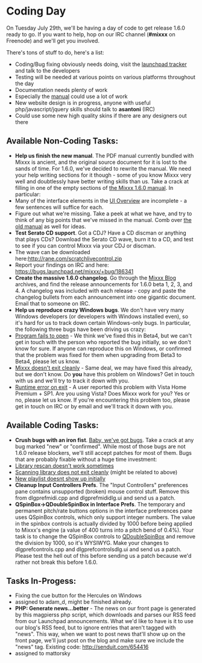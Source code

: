 # Coding Day

On Tuesday July 29th, we'll be having a day of code to get release 1.6.0
ready to go. If you want to help, hop on our IRC channel (**\#mixxx** on
Freenode) and we'll get you involved.

There's tons of stuff to do, here's a list:

  - Coding/Bug fixing obviously needs doing, visit the [launchpad
    tracker](https://launchpad.net/mixxx/) and talk to the developers
  - Testing will be needed at various points on various platforms
    throughout the day
  - Documentation needs plenty of work
  - Especially the [manual](manual) could use a lot of work
  - New website design is in progress, anyone with useful
    php/javascript/jquery skills should talk to **asantoni** (IRC)
  - Could use some new high quality skins if there are any designers out
    there

## Available Non-Coding Tasks:

  - **Help us finish the new manual**. The PDF manual currently bundled
    with Mixxx is ancient, and the original source document for it is
    lost to the sands of time. For 1.6.0, we've decided to rewrite the
    manual. We need your help writing sections for it though - some of
    you know Mixxx very well and doubtlessly have better writing skills
    than us. Take a crack at filling in one of the empty sections of
    [the Mixxx 1.6.0 manual](manual). In particular:
  - Many of the interface elements in the [UI
    Overview](manual#user_interface_overview) are incomplete - a few
    sentences will suffice for each.
  - Figure out what we're missing. Take a peek at what we have, and try
    to think of any big points that we've missed in the manual. Comb
    over [the old manual](http://mixxx.sourceforge.net/Mixxx-Manual.pdf)
    as well for ideas.
  - **Test Serato CD support**. Got a CDJ? Have a CD discman or anything
    that plays CDs? Download the Serato CD wave, burn it to a CD, and
    test to see if you can control Mixxx via your CDJ or discman. 
  - The wave can be downloaded
    here:<http://rane.com/scratchlivecontrol.zip>
  - Report your findings on IRC and here:
    <https://bugs.launchpad.net/mixxx/+bug/186341>
  - **Create the massive 1.6.0 changelog**. Go through the [Mixxx
    Blog](http://mixxxblog.blogspot.com/) archives, and find the release
    announcements for 1.6.0 beta 1, 2, 3, and 4. A changelog was
    included with each release - copy and paste the changelog bullets
    from each announcement into one gigantic document. Email that to
    someone on IRC. 
  - **Help us reproduce crazy Windows bugs**. We don't have very many
    Windows developers (or developers with Windows installed even), so
    it's hard for us to track down certain Windows-only bugs. In
    particular, the following three bugs have been driving us crazy:
  - [Program fails to
    open](https://bugs.launchpad.net/mixxx/1.6/+bug/223464) - We think
    we've fixed this in Beta4, but we can't get in touch with the person
    who reported the bug initially, so we don't know for sure. If anyone
    can reproduce this on Windows, or confirmed that the problem was
    fixed for them when upgrading from Beta3 to Beta4, please let us
    know.
  - [Mixxx doesn't exit
    cleanly](https://bugs.launchpad.net/mixxx/1.6/+bug/235479) - Same
    deal, we may have fixed this already, but we don't know. Do **you**
    have this problem on Windows? Get in touch with us and we'll try to
    track it down with you.
  - [Runtime error on
    exit](https://bugs.launchpad.net/mixxx/+bug/251128) - A user
    reported this problem with Vista Home Premium + SP1. Are you using
    Vista? Does Mixxx work for you? Yes or no, please let us know. If
    you're encountering this problem too, please get in touch on IRC or
    by email and we'll track it down with you.

## Available Coding Tasks:

  - **Crush bugs with an iron fist**. [Baby, we've got
    bugs](https://bugs.launchpad.net/mixxx/+bugs?field.searchtext=&orderby=status&search=Search&field.status%3Alist=NEW&field.status%3Alist=INCOMPLETE_WITH_RESPONSE&field.status%3Alist=INCOMPLETE_WITHOUT_RESPONSE&field.status%3Alist=CONFIRMED&field.status%3Alist=TRIAGED&field.status%3Alist=INPROGRESS&field.status%3Alist=FIXCOMMITTED&field.assignee=&field.bug_reporter=&field.omit_dupes=on&field.has_patch=&field.has_no_package=).
    Take a crack at any bug marked "new" or "confirmed". While most of
    those bugs are not 1.6.0 release blockers, we'll still accept
    patches for most of them. Bugs that are probably fixable without a
    huge time investment:
  - [Library rescan doesn't work
    sometimes](https://bugs.launchpad.net/mixxx/+bug/239883)
  - [Scanning library does not exit
    cleanly](https://bugs.launchpad.net/mixxx/+bug/194415) (might be
    related to above)
  - [New playlist doesnt show up
    initially](https://bugs.launchpad.net/mixxx/+bug/248918)
  - **Cleanup Input Controllers Prefs**. The "Input Controllers"
    preferences pane contains unsupported (broken) mouse control stuff.
    Remove this from dlgprefmidi.cpp and dlgprefmididlg.ui and send us a
    patch.
  - **QSpinBox-\>QDoubleSpinBox in Interface Prefs**. The temporary and
    permanent pitch/rate buttons options in the interface preferences
    pane uses QSpinBox controls, which only support integer numbers. The
    value in the spinbox controls is actually divided by 1000 before
    being applied to Mixxx's engine (a value of 400 turns into a pitch
    bend of 0.4%). Your task is to change the QSpinBox controls to
    [QDoubleSpinBox](http://doc.trolltech.com/4.1/qdoublespinbox.html)
    and remove the division by 1000, so it's WYSIWYG. Make your changes
    to dlgprefcontrols.cpp and dlgprefcontrolsdlg.ui and send us a
    patch. Please test the hell out of this before sending us a patch
    because we'd rather not break this before 1.6.0.

## Tasks In-Progess:

  - Fixing the cue button for the Hercules on Windows
  - assigned to adam\_d, might be finished already.
  - **PHP: Generate news...better** - The news on our front page is
    generated by this magpierss php script, which downloads and parses
    our RSS feed from our Launchpad announcements. What we'd like to
    have is it to use our blog's RSS feed, but to ignore entries that
    aren't tagged with "news". This way, when we want to post news
    that'll show up on the front page, we'll just post on the blog and
    make sure we include the "news" tag. Existing code:
    <http://senduit.com/654416>
  - assigned to mattorsky
